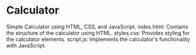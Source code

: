 # Calculator
Simple Calculator using HTML, CSS, and JavaScript.  index.html: Contains the structure of the calculator using HTML. styles.css: Provides styling for the calculator elements. script.js: Implements the calculator's functionality with JavaScript.
